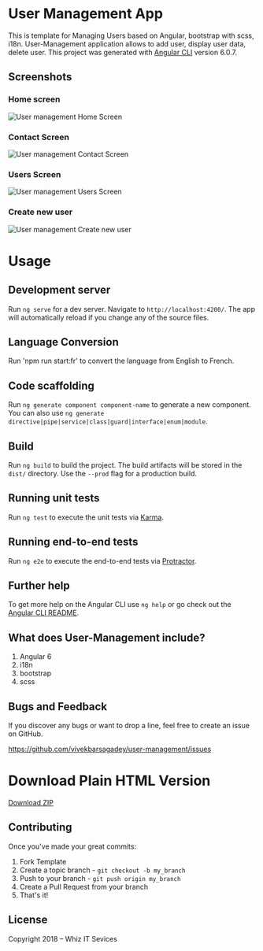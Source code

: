 # User Management App

This is template for Managing Users based on Angular, bootstrap with scss, i18n.
User-Management application allows to add user, display user data, delete user.
This project was generated with [Angular CLI](https://github.com/vivekbarsagadey/user-management) version 6.0.7.

## Screenshots

### Home screen

![User management Home Screen](https://res.cloudinary.com/vivek-bnb/image/upload/v1528803800/user-management/home-screen.png)

### Contact Screen

![User management Contact Screen](https://res.cloudinary.com/vivek-bnb/image/upload/v1528803808/user-management/contact-screen.png)

### Users Screen

![User management Users Screen](https://res.cloudinary.com/vivek-bnb/image/upload/v1528803799/user-management/user-screen.png)

### Create new user

![User management Create new user](https://res.cloudinary.com/vivek-bnb/image/upload/v1528803805/user-management/Add-user.png)


# Usage

## Development server

Run `ng serve` for a dev server. Navigate to `http://localhost:4200/`. The app will automatically reload if you change any of the source files.

## Language Conversion

Run 'npm run start:fr' to convert the language from English to French.

## Code scaffolding

Run `ng generate component component-name` to generate a new component. You can also use `ng generate directive|pipe|service|class|guard|interface|enum|module`.

## Build

Run `ng build` to build the project. The build artifacts will be stored in the `dist/` directory. Use the `--prod` flag for a production build.

## Running unit tests

Run `ng test` to execute the unit tests via [Karma](https://karma-runner.github.io).

## Running end-to-end tests

Run `ng e2e` to execute the end-to-end tests via [Protractor](http://www.protractortest.org/).

## Further help

To get more help on the Angular CLI use `ng help` or go check out the [Angular CLI README](https://github.com/vivekbarsagadey/user-management/blob/master/README.md).

## What does User-Management include?

1. Angular 6
2. i18n
3. bootstrap
4. scss

## Bugs and Feedback

If you discover any bugs or want to drop a line, feel free to create an issue on GitHub.

https://github.com/vivekbarsagadey/user-management/issues

# Download Plain HTML Version
[Download ZIP](https://github.com/vivekbarsagadey/user-management/archive/gh-pages.zip)

## Contributing

Once you've made your great commits:

1. Fork Template
2. Create a topic branch - `git checkout -b my_branch`
3. Push to your branch - `git push origin my_branch`
4. Create a Pull Request from your branch
5. That's it!

## License

Copyright 2018 – Whiz IT Sevices
